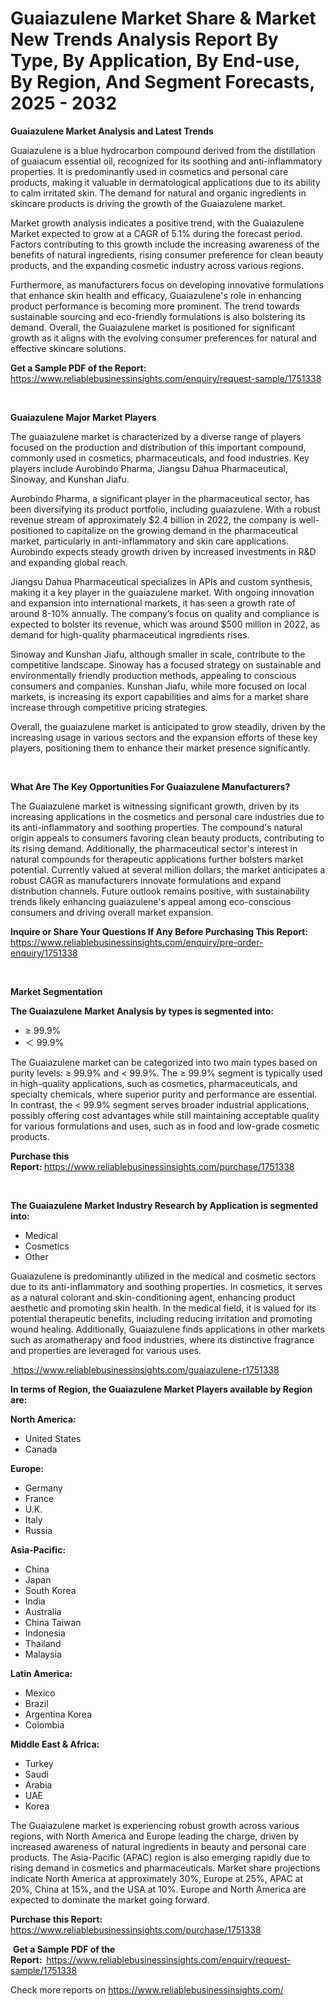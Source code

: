 <p><h1>Guaiazulene Market Share & Market New Trends Analysis Report By Type, By Application, By End-use, By Region, And Segment Forecasts, 2025 - 2032</h1></p><p><strong>Guaiazulene Market Analysis and Latest Trends</strong></p>
<p><p>Guaiazulene is a blue hydrocarbon compound derived from the distillation of guaiacum essential oil, recognized for its soothing and anti-inflammatory properties. It is predominantly used in cosmetics and personal care products, making it valuable in dermatological applications due to its ability to calm irritated skin. The demand for natural and organic ingredients in skincare products is driving the growth of the Guaiazulene market.</p><p>Market growth analysis indicates a positive trend, with the Guaiazulene Market expected to grow at a CAGR of 5.1% during the forecast period. Factors contributing to this growth include the increasing awareness of the benefits of natural ingredients, rising consumer preference for clean beauty products, and the expanding cosmetic industry across various regions.</p><p>Furthermore, as manufacturers focus on developing innovative formulations that enhance skin health and efficacy, Guaiazulene's role in enhancing product performance is becoming more prominent. The trend towards sustainable sourcing and eco-friendly formulations is also bolstering its demand. Overall, the Guaiazulene market is positioned for significant growth as it aligns with the evolving consumer preferences for natural and effective skincare solutions.</p></p>
<p><strong>Get a Sample PDF of the Report:&nbsp;</strong> <a href="https://www.reliablebusinessinsights.com/enquiry/request-sample/1751338?utm_campaign=2716&utm_medium=2&utm_source=Github&utm_content=ia&utm_term=01042025&utm_id=guaiazulene">https://www.reliablebusinessinsights.com/enquiry/request-sample/1751338</a></p>
<p>&nbsp;</p>
<p><strong>Guaiazulene Major Market Players</strong></p>
<p><p>The guaiazulene market is characterized by a diverse range of players focused on the production and distribution of this important compound, commonly used in cosmetics, pharmaceuticals, and food industries. Key players include Aurobindo Pharma, Jiangsu Dahua Pharmaceutical, Sinoway, and Kunshan Jiafu. </p><p>Aurobindo Pharma, a significant player in the pharmaceutical sector, has been diversifying its product portfolio, including guaiazulene. With a robust revenue stream of approximately $2.4 billion in 2022, the company is well-positioned to capitalize on the growing demand in the pharmaceutical market, particularly in anti-inflammatory and skin care applications. Aurobindo expects steady growth driven by increased investments in R&D and expanding global reach.</p><p>Jiangsu Dahua Pharmaceutical specializes in APIs and custom synthesis, making it a key player in the guaiazulene market. With ongoing innovation and expansion into international markets, it has seen a growth rate of around 8-10% annually. The company’s focus on quality and compliance is expected to bolster its revenue, which was around $500 million in 2022, as demand for high-quality pharmaceutical ingredients rises.</p><p>Sinoway and Kunshan Jiafu, although smaller in scale, contribute to the competitive landscape. Sinoway has a focused strategy on sustainable and environmentally friendly production methods, appealing to conscious consumers and companies. Kunshan Jiafu, while more focused on local markets, is increasing its export capabilities and aims for a market share increase through competitive pricing strategies.</p><p>Overall, the guaiazulene market is anticipated to grow steadily, driven by the increasing usage in various sectors and the expansion efforts of these key players, positioning them to enhance their market presence significantly.</p></p>
<p>&nbsp;</p>
<p><strong>What Are The Key Opportunities For Guaiazulene Manufacturers?</strong></p>
<p><p>The Guaiazulene market is witnessing significant growth, driven by its increasing applications in the cosmetics and personal care industries due to its anti-inflammatory and soothing properties. The compound's natural origin appeals to consumers favoring clean beauty products, contributing to its rising demand. Additionally, the pharmaceutical sector's interest in natural compounds for therapeutic applications further bolsters market potential. Currently valued at several million dollars, the market anticipates a robust CAGR as manufacturers innovate formulations and expand distribution channels. Future outlook remains positive, with sustainability trends likely enhancing guaiazulene's appeal among eco-conscious consumers and driving overall market expansion.</p></p>
<p><strong>Inquire or Share Your Questions If Any Before Purchasing This Report:</strong> <a href="https://www.reliablebusinessinsights.com/enquiry/pre-order-enquiry/1751338?utm_campaign=2716&utm_medium=2&utm_source=Github&utm_content=ia&utm_term=01042025&utm_id=guaiazulene">https://www.reliablebusinessinsights.com/enquiry/pre-order-enquiry/1751338</a></p>
<p>&nbsp;</p>
<p><strong>Market Segmentation</strong></p>
<p><strong>The Guaiazulene Market Analysis by types is segmented into:</strong></p>
<p><ul><li>≥ 99.9%</li><li>＜ 99.9%</li></ul></p>
<p><p>The Guaiazulene market can be categorized into two main types based on purity levels: ≥ 99.9% and < 99.9%. The ≥ 99.9% segment is typically used in high-quality applications, such as cosmetics, pharmaceuticals, and specialty chemicals, where superior purity and performance are essential. In contrast, the < 99.9% segment serves broader industrial applications, possibly offering cost advantages while still maintaining acceptable quality for various formulations and uses, such as in food and low-grade cosmetic products.</p></p>
<p><strong>Purchase this Report:&nbsp;</strong><a href="https://www.reliablebusinessinsights.com/purchase/1751338?utm_campaign=2716&utm_medium=2&utm_source=Github&utm_content=ia&utm_term=01042025&utm_id=guaiazulene">https://www.reliablebusinessinsights.com/purchase/1751338</a></p>
<p>&nbsp;</p>
<p><strong>The Guaiazulene Market Industry Research by Application is segmented into:</strong></p>
<p><ul><li>Medical</li><li>Cosmetics</li><li>Other</li></ul></p>
<p><p>Guaiazulene is predominantly utilized in the medical and cosmetic sectors due to its anti-inflammatory and soothing properties. In cosmetics, it serves as a natural colorant and skin-conditioning agent, enhancing product aesthetic and promoting skin health. In the medical field, it is valued for its potential therapeutic benefits, including reducing irritation and promoting wound healing. Additionally, Guaiazulene finds applications in other markets such as aromatherapy and food industries, where its distinctive fragrance and properties are leveraged for various uses.</p></p>
<p><a href="https://www.reliablebusinessinsights.com/guaiazulene-r1751338?utm_campaign=2716&utm_medium=2&utm_source=Github&utm_content=ia&utm_term=01042025&utm_id=guaiazulene">&nbsp;https://www.reliablebusinessinsights.com/guaiazulene-r1751338</a></p>
<p><strong>In terms of Region, the Guaiazulene Market Players available by Region are:</strong></p>
<p>
    <p> <strong> North America: </strong>
        <ul>
            <li>United States</li>
            <li>Canada</li>
        </ul>
        </p> 
    <p> <strong> Europe: </strong>
        <ul>
            <li>Germany</li>
            <li>France</li>
            <li>U.K.</li>
            <li>Italy</li>
            <li>Russia</li>
        </ul>
        </p> 
    <p> <strong> Asia-Pacific: </strong>
        <ul>
            <li>China</li>
            <li>Japan</li>
            <li>South Korea</li>
            <li>India</li>
            <li>Australia</li>
            <li>China Taiwan</li>
            <li>Indonesia</li>
            <li>Thailand</li>
            <li>Malaysia</li>
        </ul>
        </p> 
    <p> <strong> Latin America: </strong>
        <ul>
            <li>Mexico</li>
            <li>Brazil</li>
            <li>Argentina Korea</li>
            <li>Colombia</li>
        </ul>
        </p> 
    <p> <strong> Middle East & Africa: </strong>
        <ul>
            <li>Turkey</li>
            <li>Saudi</li>
            <li>Arabia</li>
            <li>UAE</li>
            <li>Korea</li>
        </ul>
    </p>
    </p>
<p><p>The Guaiazulene market is experiencing robust growth across various regions, with North America and Europe leading the charge, driven by increased awareness of natural ingredients in beauty and personal care products. The Asia-Pacific (APAC) region is also emerging rapidly due to rising demand in cosmetics and pharmaceuticals. Market share projections indicate North America at approximately 30%, Europe at 25%, APAC at 20%, China at 15%, and the USA at 10%. Europe and North America are expected to dominate the market going forward.</p></p>
<p><strong>Purchase this Report: </strong><a href="https://www.reliablebusinessinsights.com/purchase/1751338?utm_campaign=2716&utm_medium=2&utm_source=Github&utm_content=ia&utm_term=01042025&utm_id=guaiazulene">https://www.reliablebusinessinsights.com/purchase/1751338</a></p>
<p>&nbsp;<strong>Get a Sample PDF of the Report:&nbsp;&nbsp;</strong><a href="https://www.reliablebusinessinsights.com/enquiry/request-sample/1751338?utm_campaign=2716&utm_medium=2&utm_source=Github&utm_content=ia&utm_term=01042025&utm_id=guaiazulene">https://www.reliablebusinessinsights.com/enquiry/request-sample/1751338</a></p>
<p><strong></strong></p>
<p>Check more reports on <a href="https://www.reliablebusinessinsights.com/?utm_campaign=2716&utm_medium=2&utm_source=Github&utm_content=ia&utm_term=01042025&utm_id=guaiazulene">https://www.reliablebusinessinsights.com/</a></p>
